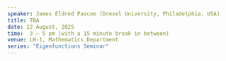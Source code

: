 ```yaml
---
speaker: James Eldred Pascoe (Drexel University, Philadelphia, USA)
title: TBA
date: 22 August, 2025
time:  3 – 5 pm (with a 15 minute break in between)
venue: LH-1, Mathematics Department
series: "Eigenfunctions Seminar"
---
```

